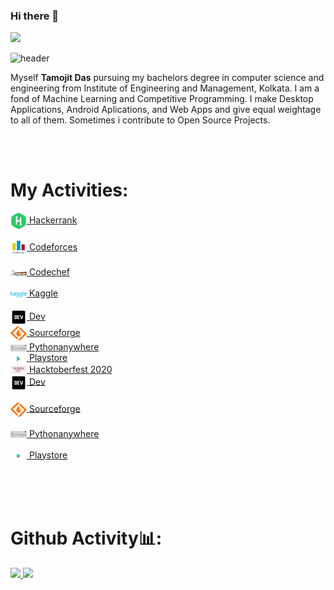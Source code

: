 ### Hi there 👋

<!--
**tamojit2000/tamojit2000** is a ✨ _special_ ✨ repository because its `README.md` (this file) appears on your GitHub profile.

Here are some ideas to get you started:

- 🔭 I’m currently working on ...
- 🌱 I’m currently learning ...
- 👯 I’m looking to collaborate on ...
- 🤔 I’m looking for help with ...
- 💬 Ask me about ...
- 📫 How to reach me: ...
- 😄 Pronouns: ...
- ⚡ Fun fact: ...
-->

![](https://komarev.com/ghpvc/?username=tamojit2000&color=blueviolet&style=plastic&label=VIEWS)

![header](https://capsule-render.vercel.app/api?type=wave&color=gradient&height=380&section=footer&text=Hello!&fontSize=90)

Myself **Tamojit Das** pursuing my bachelors degree in computer science and engineering from Institute of Engineering and Management, Kolkata. I am a fond of Machine Learning and Competitive Programming. I make Desktop Applications, Android Aplications, and Web Apps and give equal weightage to all of them. Sometimes i contribute to Open Source Projects.


<br/>
<br/>

# My Activities:

<img width="26px" align="center" alt="VS" src="data/hackerrank.png"/>[ Hackerrank](https://www.hackerrank.com/tamojitdas2000)<br/><br/>
<img width="26px" align="center" alt="VS" src="data/codeforces.png"/>[ Codeforces](https://codeforces.com/profile/Tamojit)<br/><br/>
<img width="26px" align="center" alt="VS" src="data/codechef.jpg"/>[ Codechef](https://www.codechef.com/users/tamojit2000)<br/><br/>
<img width="26px" align="center" alt="VS" src="data/kaggle.png"/>[ Kaggle](https://www.kaggle.com/tamojitdas2000)<br/><br/>
<img width="26px" align="center" alt="VS" src="data/dev.png"/>[  Dev](https://dev.to/tamojit2000)<br/>
<img width="26px" align="center" alt="VS" src="data/sourceforge.png"/>[  Sourceforge]()<br/>
<img width="26px" align="center" alt="VS" src="data/pythonanywhere.jpg"/>[  Pythonanywhere]()<br/>
<img width="26px" align="center" alt="VS" src="data/playstore.png"/>[  Playstore]()<br/>
<img width="26px" align="center" alt="VS" src="data/hacktoberfest.jpg"/>[  Hacktoberfest 2020]()<br/>
<img width="26px" align="center" alt="VS" src="data/dev.png"/>[  Dev](https://dev.to/tamojit2000)<br/><br/>
<img width="26px" align="center" alt="VS" src="data/sourceforge.png"/>[  Sourceforge]()<br/><br/>
<img width="26px" align="center" alt="VS" src="data/pythonanywhere.jpg"/>[  Pythonanywhere]()<br/><br/>
<img width="26px" align="center" alt="VS" src="data/playstore.png"/>[  Playstore]()<br/><br/>


<br/>
<br/>



# Github Activity📊:

<a href="https://github.com/AVS1508">
  <img height="180em" src="https://github-readme-stats.vercel.app/api?username=tamojit2000&theme=buefy&show_icons=true&count_private=true&show_owner=true&cache_seconds=1820" />
  <img height="180em" src="https://github-readme-stats.vercel.app/api/top-langs/?username=tamojit2000&theme=buefy&layout=compact&langs_count=10" />
</a>



